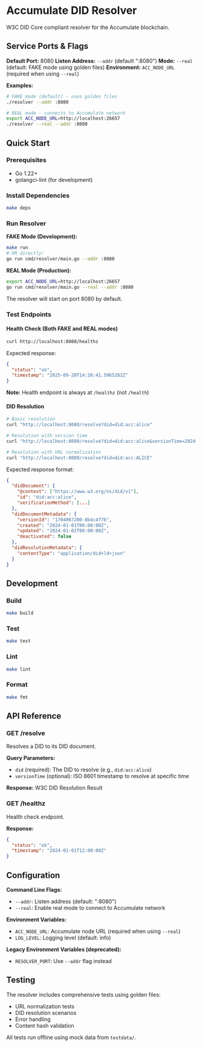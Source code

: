 # Accumulate DID Resolver

W3C DID Core compliant resolver for the Accumulate blockchain.

## Service Ports & Flags

**Default Port:** 8080
**Listen Address:** `--addr` (default ":8080")
**Mode:** `--real` (default: FAKE mode using golden files)
**Environment:** `ACC_NODE_URL` (required when using `--real`)

**Examples:**
```bash
# FAKE mode (default) - uses golden files
./resolver --addr :8080

# REAL mode - connects to Accumulate network
export ACC_NODE_URL=http://localhost:26657
./resolver --real --addr :8080
```

## Quick Start

### Prerequisites
- Go 1.22+
- golangci-lint (for development)

### Install Dependencies
```bash
make deps
```

### Run Resolver

**FAKE Mode (Development):**
```bash
make run
# OR directly:
go run cmd/resolver/main.go --addr :8080
```

**REAL Mode (Production):**
```bash
export ACC_NODE_URL=http://localhost:26657
go run cmd/resolver/main.go --real --addr :8080
```

The resolver will start on port 8080 by default.

### Test Endpoints

#### Health Check (Both FAKE and REAL modes)
```bash
curl http://localhost:8080/healthz
```

Expected response:
```json
{
  "status": "ok",
  "timestamp": "2025-09-20T14:26:41.5965281Z"
}
```

**Note:** Health endpoint is always at `/healthz` (not `/health`)

#### DID Resolution
```bash
# Basic resolution
curl "http://localhost:8080/resolve?did=did:acc:alice"

# Resolution with version time
curl "http://localhost:8080/resolve?did=did:acc:alice&versionTime=2024-01-01T00:00:00Z"

# Resolution with URL normalization
curl "http://localhost:8080/resolve?did=did:acc:ALICE"
```

Expected response format:
```json
{
  "didDocument": {
    "@context": ["https://www.w3.org/ns/did/v1"],
    "id": "did:acc:alice",
    "verificationMethod": [...]
  },
  "didDocumentMetadata": {
    "versionId": "1704067200-8b4c4f7b",
    "created": "2024-01-01T00:00:00Z",
    "updated": "2024-01-02T00:00:00Z",
    "deactivated": false
  },
  "didResolutionMetadata": {
    "contentType": "application/did+ld+json"
  }
}
```

## Development

### Build
```bash
make build
```

### Test
```bash
make test
```

### Lint
```bash
make lint
```

### Format
```bash
make fmt
```

## API Reference

### GET /resolve

Resolves a DID to its DID document.

**Query Parameters:**
- `did` (required): The DID to resolve (e.g., `did:acc:alice`)
- `versionTime` (optional): ISO 8601 timestamp to resolve at specific time

**Response:** W3C DID Resolution Result

### GET /healthz

Health check endpoint.

**Response:**
```json
{
  "status": "ok",
  "timestamp": "2024-01-01T12:00:00Z"
}
```

## Configuration

**Command Line Flags:**
- `--addr`: Listen address (default: ":8080")
- `--real`: Enable real mode to connect to Accumulate network

**Environment Variables:**
- `ACC_NODE_URL`: Accumulate node URL (required when using `--real`)
- `LOG_LEVEL`: Logging level (default: info)

**Legacy Environment Variables (deprecated):**
- `RESOLVER_PORT`: Use `--addr` flag instead

## Testing

The resolver includes comprehensive tests using golden files:
- URL normalization tests
- DID resolution scenarios
- Error handling
- Content hash validation

All tests run offline using mock data from `testdata/`.
